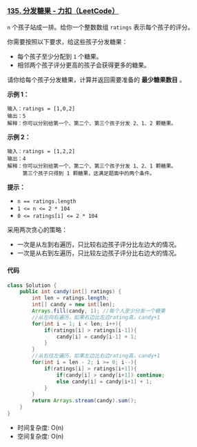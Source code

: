 ### [135. 分发糖果 - 力扣（LeetCode）](https://leetcode.cn/problems/candy/description/)

`n` 个孩子站成一排。给你一个整数数组 `ratings` 表示每个孩子的评分。

你需要按照以下要求，给这些孩子分发糖果：

- 每个孩子至少分配到 `1` 个糖果。
- 相邻两个孩子评分更高的孩子会获得更多的糖果。

请你给每个孩子分发糖果，计算并返回需要准备的 **最少糖果数目** 。

 

**示例 1：**

```
输入：ratings = [1,0,2]
输出：5
解释：你可以分别给第一个、第二个、第三个孩子分发 2、1、2 颗糖果。
```

**示例 2：**

```
输入：ratings = [1,2,2]
输出：4
解释：你可以分别给第一个、第二个、第三个孩子分发 1、2、1 颗糖果。
     第三个孩子只得到 1 颗糖果，这满足题面中的两个条件。
```

 

**提示：**

- `n == ratings.length`
- `1 <= n <= 2 * 104`
- `0 <= ratings[i] <= 2 * 104`







采用两次贪心的策略：

- 一次是从左到右遍历，只比较右边孩子评分比左边大的情况。
- 一次是从右到左遍历，只比较左边孩子评分比右边大的情况。

#### 代码

```java
class Solution {
    public int candy(int[] ratings) {
        int len = ratings.length;
        int[] candy = new int[len];
        Arrays.fill(candy, 1); //每个人至少分发一个糖果
        //从左向右遍历，如果右边比左边rating高，candy+1
        for(int i = 1; i < len; i++){
            if(ratings[i] > ratings[i-1]){
                candy[i] = candy[i-1] + 1;
            }
        }
        //从右往左遍历，如果左边比右边rating高，candy+1
        for(int i = len - 2; i >= 0; i--){
            if(ratings[i] > ratings[i+1]){
                if(candy[i] > candy[i+1]) continue;
                else candy[i] = candy[i+1] + 1;
            }
        }
        return Arrays.stream(candy).sum();
    }
}
```

- 时间复杂度: O(n)
- 空间复杂度: O(n)